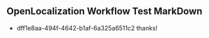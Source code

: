 ## OpenLocalization Workflow Test MarkDown
* dff1e8aa-494f-4642-b1af-6a325a6511c2 
thanks!<!--HONumber=Mar16_HO4-->
